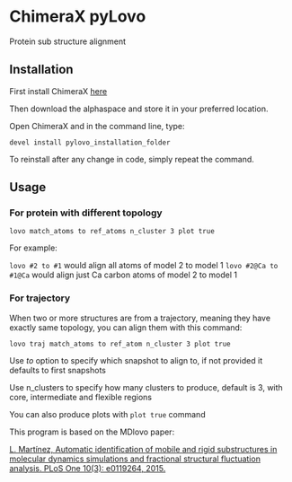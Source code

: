 # ChimeraX pyLovo

Protein sub structure alignment

## Installation
First install ChimeraX [here](https://www.rbvi.ucsf.edu/chimerax/)

Then download the alphaspace and store it in your preferred location.

Open ChimeraX and in the command line, type:

```devel install pylovo_installation_folder```

To reinstall after any change in code, simply repeat the command.

## Usage


### For protein with different topology

`lovo match_atoms to ref_atoms n_cluster 3 plot true`

For example:

`lovo #2 to #1` would align all atoms of model 2 to model 1
`lovo #2@Ca to #1@Ca` would align just Ca carbon atoms of model 2 to model 1


### For trajectory
When two or more structures are from a trajectory, meaning they have exactly same topology, you can align them with this
command:

`lovo traj match_atoms to ref_atom n_cluster 3 plot true`

Use *to* option to specify which snapshot to align to, if not provided it defaults to first snapshots

Use n_clusters to specify how many clusters to produce, default is 3, with core, intermediate and flexible regions

You can also produce plots with `plot true` command


This program is based on the MDlovo paper:

 [L. Martínez, Automatic identification of mobile and rigid substructures
 in molecular dynamics simulations and fractional structural fluctuation
 analysis. PLoS One 10(3): e0119264, 2015.](https://journals.plos.org/plosone/article?id=10.1371/journal.pone.0119264)

